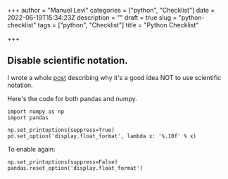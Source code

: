 +++
author = "Manuel Levi"
categories = ["python", "Checklist"]
date = 2022-06-19T15:34:23Z
description = ""
draft = true
slug = "python-checklist"
tags = ["python", "Checklist"]
title = "Python Checklist"

+++


## Disable scientific notation.

I wrote a whole [post](__GHOST_URL__/why-i-hate-scientific-notation/) describing why it's a good idea NOT to use scientific notation.

Here's the code for both pandas and numpy.

```
import numpy as np
import pandas

np.set_printoptions(suppress=True)
pd.set_option('display.float_format', lambda x: '%.10f' % x)

```

To enable again:

```
np.set_printoptions(suppress=False)
pandas.reset_option('display.float_format')

```



